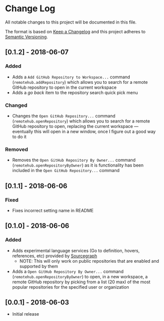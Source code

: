 # Change Log

All notable changes to this project will be documented in this file.

The format is based on [Keep a Changelog](http://keepachangelog.com/) and this project adheres to [Semantic Versioning](http://semver.org/).

## [0.1.2] - 2018-06-07
### Added
- Adds a `Add GitHub Repository to Workspace...` command (`remotehub.addRepository`) which allows you to search for a remote GitHub repository to open in the current workspace
- Adds a *go back* item to the repository search quick pick menu

### Changed
- Changes the `Open GitHub Repository...` command (`remotehub.openRepository`) which allows you to search for a remote GitHub repository to open, replacing the current workspace &mdash; eventually this will open in a new window, once I figure out a good way to do it

### Removed
- Removes the `Open GitHub Repository By Owner...` command (`remotehub.openRepositoryByOwner`) as it is functionality has been included in the `Open GitHub Repository...` command

## [0.1.1] - 2018-06-06
### Fixed
- Fixes incorrect setting name in README

## [0.1.0] - 2018-06-06
### Added
- Adds experimental language services (Go to definition, hovers, references, etc) provided by [Sourcegraph](https://sourcegraph.com)
  - NOTE: This will only work on public repositories that are enabled and supported by them
- Adds a `Open GitHub Repository By Owner...` command (`remotehub.openRepositoryByOwner`) to open, in a new workspace, a remote GitHub repository by picking from a list (20 max) of the most popular repositories for the specified user or organization

## [0.0.1] - 2018-06-03
- Initial release